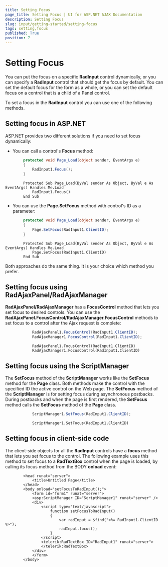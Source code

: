 ```yaml
---
title: Setting Focus
page_title: Setting Focus | UI for ASP.NET AJAX Documentation
description: Setting Focus
slug: input/getting-started/setting-focus
tags: setting,focus
published: True
position: 7
---
```


# Setting Focus



You can put the focus on a specific __RadInput__ control dynamically, or you can specify a __RadInput__ control that should get the focus by default. You can set the default focus for the form as a whole, or you can set the default focus on a control that is a child of a Panel control.

To set a focus in the __RadInput__ control you can use one of the following methods.

## Setting focus in ASP.NET

ASP.NET provides two different solutions if you need to set focus dynamically:

* You can call a control's __Focus__ method:



````C#
	    protected void Page_Load(object sender, EventArgs e)
	    {
	        RadInput1.Focus();
	    }
````
````VB.NET
	    Protected Sub Page_Load(ByVal sender As Object, ByVal e As EventArgs) Handles Me.Load
	        RadInput1.Focus()
	    End Sub
````


* You can use the __Page.SetFocus__ method with control's ID as a parameter:



````C#
	    protected void Page_Load(object sender, EventArgs e)
	    {
	        Page.SetFocus(RadInput1.ClientID);
	    }
````
````VB.NET
	    Protected Sub Page_Load(ByVal sender As Object, ByVal e As EventArgs) Handles Me.Load
	        Page.SetFocus(RadInput1.ClientID)
	    End Sub
````


Both approaches do the same thing. It is your choice which method you prefer.

## Setting focus using RadAjaxPanel/RadAjaxManager

__RadAjaxPanel/RadAjaxManager__ has a __FocusControl__ method that lets you set focus to desired controls. You can use the __RadAjaxPanel.FocusControl/RadAjaxManager.FocusControl__ methods to set focus to a control after the Ajax request is complete:



````C#
	        RadAjaxPanel1.FocusControl(RadInput1.ClientID);
	        RadAjaxManager1.FocusControl(RadInput1.ClientID); 
````
````VB.NET
	        RadAjaxPanel1.FocusControl(RadInput1.ClientID)
	        RadAjaxManager1.FocusControl(RadInput1.ClientID)
````


## Setting focus using the ScriptManager

The __SetFocus__ method of the __ScriptManager__ works like the __SetFocus__ method for the __Page__ class. Both methods make the control with the specified ID the active control on the Web page. The __SetFocus__ method of the __ScriptManager__ is for setting focus during asynchronous postbacks. During postbacks and when the page is first rendered, the __SetFocus__ method calls the __SetFocus__ method of the __Page__ class.



````C#
	        ScriptManager1.SetFocus(RadInput1.ClientID); 
````
````VB.NET
	        ScriptManager1.SetFocus(RadInput1.ClientID)
````


## Setting focus in client-side code

The client-side objects for all the __RadInput__ controls have a __focus__ method that lets you set focus to the control. The following example uses this method to set focus to a __RadTextBox__ control when the page is loaded, by calling its focus method from the BODY __onload__ event:

````ASPNET
	    <head runat="server">
	        <title>Untitled Page</title>
	    </head>
	    <body onload="setFocusToRadInput();">
	        <form id="form1" runat="server">
	        <asp:ScriptManager ID="ScriptManager1" runat="server" />
	        <div>
	            <script type="text/javascript">
	                function setFocusToRadInput()
	                {
	                    var radInput = $find("<%= RadInput1.ClientID %>"); 
	                    radInput.focus();
	                }  
	            </script>
	            <telerik:RadTextBox ID="RadInput1" runat="server">
	            </telerik:RadTextBox>
	        </div>
	        </form>
	    </body>
````


